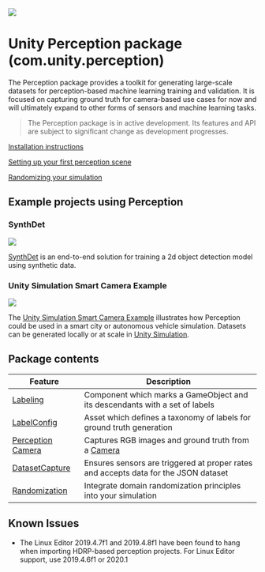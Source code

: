 <img src="images/banner2.PNG" align="middle"/>

# Unity Perception package (com.unity.perception)
The Perception package provides a toolkit for generating large-scale datasets for perception-based machine learning training and validation. It is focused on capturing ground truth for camera-based use cases for now and will ultimately expand to other forms of sensors and machine learning tasks.

> The Perception package is in active development. Its features and API are subject to significant change as development progresses.

[Installation instructions](SetupSteps.md)

[Setting up your first perception scene](GettingStarted.md)

[Randomizing your simulation](Randomization/Index.md)

## Example projects using Perception

### SynthDet

<img src="images/synthdet.png"/>

[SynthDet](https://github.com/Unity-Technologies/SynthDet) is an end-to-end solution for training a 2d object detection model using synthetic data.

### Unity Simulation Smart Camera Example
<img src="images/smartcamera.png"/>

The [Unity Simulation Smart Camera Example](https://github.com/Unity-Technologies/Unity-Simulation-Smart-Camera-Outdoor) illustrates how Perception could be used in a smart city or autonomous vehicle simulation. Datasets can be generated locally or at scale in [Unity Simulation](https://unity.com/products/unity-simulation).

## Package contents

|Feature|Description
|---|---|
|[Labeling](GroundTruth-Labeling.md)|Component which marks a GameObject and its descendants with a set of labels|
|[LabelConfig](GroundTruth-Labeling.md#LabelConfig)|Asset which defines a taxonomy of labels for ground truth generation|
|[Perception Camera](PerceptionCamera.md)|Captures RGB images and ground truth from a [Camera](https://docs.unity3d.com/Manual/class-Camera.html)|
|[DatasetCapture](DatasetCapture.md)|Ensures sensors are triggered at proper rates and accepts data for the JSON dataset|
|[Randomization](Randomization/Index.md)|Integrate domain randomization principles into your simulation|

## Known Issues

* The Linux Editor 2019.4.7f1 and 2019.4.8f1 have been found to hang when importing HDRP-based perception projects. For Linux Editor support, use 2019.4.6f1 or 2020.1